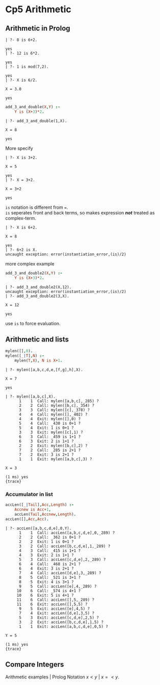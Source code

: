 # Cp5 Arithmetic

## Arithmetic in Prolog

```
| ?- 8 is 6+2.

yes
| ?- 12 is 6*2.

yes
| ?- 1 is mod(7,2).

yes
| ?- X is 6/2.

X = 3.0

yes
```

```prolog
add_3_and_double(X,Y) :-
    Y is (X+3)*2.
```

```
| ?- add_3_and_double(1,X).

X = 8

yes
```

More specify

```
| ?- X is 3+2.

X = 5

yes
| ?- X = 3+2.

X = 3+2

yes
```

`is` notation is different from `=`.\
`is` seperates front and back terms, so makes expression **_not_** treated as complex-term.

```
| ?- X is 6+2.

X = 8

yes
| ?- 6+2 is X.
uncaught exception: error(instantiation_error,(is)/2)
```

more complex example

```prolog
add_3_and_double2(X,Y) :-
    Y is (X+3)*2.
```

```
| ?- add_3_and_double2(X,12).
uncaught exception: error(instantiation_error,(is)/2)
| ?- add_3_and_double2(3,X). 

X = 12

yes
```

use `is` to force evaluation.

## Arithmetic and lists

```prolog
mylen([],0).
mylen([_|T],N) :-
    mylen(T,X), N is X+1.
```

```
| ?- mylen([a,b,c,d,e,[f,g],h],X).

X = 7

yes

| ?- mylen([a,b,c],X).
      1    1  Call: mylen([a,b,c],_285) ? 
      2    2  Call: mylen([b,c],_354) ? 
      3    3  Call: mylen([c],_378) ? 
      4    4  Call: mylen([],_402) ? 
      4    4  Exit: mylen([],0) ? 
      5    4  Call: _430 is 0+1 ? 
      5    4  Exit: 1 is 0+1 ? 
      3    3  Exit: mylen([c],1) ? 
      6    3  Call: _459 is 1+1 ? 
      6    3  Exit: 2 is 1+1 ? 
      2    2  Exit: mylen([b,c],2) ? 
      7    2  Call: _285 is 2+1 ? 
      7    2  Exit: 3 is 2+1 ? 
      1    1  Exit: mylen([a,b,c],3) ? 

X = 3

(1 ms) yes
{trace}
```

### Accumulator in list

```prolog
accLen([_|Tail],Acc,Length) :-
    Accnew is Acc+1,
    accLen(Tail,Accnew,Length).
accLen([],Acc,Acc).
```

```
| ?- accLen([a,b,c,d,e],0,Y).
      1    1  Call: accLen([a,b,c,d,e],0,_289) ? 
      2    2  Call: _362 is 0+1 ? 
      2    2  Exit: 1 is 0+1 ? 
      3    2  Call: accLen([b,c,d,e],1,_289) ? 
      4    3  Call: _415 is 1+1 ? 
      4    3  Exit: 2 is 1+1 ? 
      5    3  Call: accLen([c,d,e],2,_289) ? 
      6    4  Call: _468 is 2+1 ? 
      6    4  Exit: 3 is 2+1 ? 
      7    4  Call: accLen([d,e],3,_289) ? 
      8    5  Call: _521 is 3+1 ? 
      8    5  Exit: 4 is 3+1 ? 
      9    5  Call: accLen([e],4,_289) ? 
     10    6  Call: _574 is 4+1 ? 
     10    6  Exit: 5 is 4+1 ? 
     11    6  Call: accLen([],5,_289) ? 
     11    6  Exit: accLen([],5,5) ? 
      9    5  Exit: accLen([e],4,5) ? 
      7    4  Exit: accLen([d,e],3,5) ? 
      5    3  Exit: accLen([c,d,e],2,5) ? 
      3    2  Exit: accLen([b,c,d,e],1,5) ? 
      1    1  Exit: accLen([a,b,c,d,e],0,5) ? 

Y = 5

(1 ms) yes
{trace}
```

## Compare Integers

Arithmetic examples | Prolog Notation
$x<y$ | $x =<y.$

